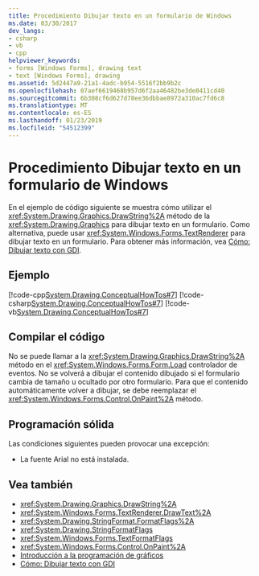 ```yaml
---
title: Procedimiento Dibujar texto en un formulario de Windows
ms.date: 03/30/2017
dev_langs:
- csharp
- vb
- cpp
helpviewer_keywords:
- forms [Windows Forms], drawing text
- text [Windows Forms], drawing
ms.assetid: 5d2447a9-21a1-4adc-b954-5516f2bb9b2c
ms.openlocfilehash: 07aef6619468b957d6f2aa46482be3de0411cd40
ms.sourcegitcommit: 6b308cf6d627d78ee36dbbae8972a310ac7fd6c8
ms.translationtype: MT
ms.contentlocale: es-ES
ms.lasthandoff: 01/23/2019
ms.locfileid: "54512399"
---
```

# <a name="how-to-draw-text-on-a-windows-form"></a>Procedimiento Dibujar texto en un formulario de Windows
En el ejemplo de código siguiente se muestra cómo utilizar el <xref:System.Drawing.Graphics.DrawString%2A> método de la <xref:System.Drawing.Graphics> para dibujar texto en un formulario. Como alternativa, puede usar <xref:System.Windows.Forms.TextRenderer> para dibujar texto en un formulario. Para obtener más información, vea [Cómo: Dibujar texto con GDI](../../../../docs/framework/winforms/advanced/how-to-draw-text-with-gdi.md).  
  
## <a name="example"></a>Ejemplo  
 [!code-cpp[System.Drawing.ConceptualHowTos#7](../../../../samples/snippets/cpp/VS_Snippets_Winforms/System.Drawing.ConceptualHowTos/cpp/form1.cpp#7)]
 [!code-csharp[System.Drawing.ConceptualHowTos#7](../../../../samples/snippets/csharp/VS_Snippets_Winforms/System.Drawing.ConceptualHowTos/CS/form1.cs#7)]
 [!code-vb[System.Drawing.ConceptualHowTos#7](../../../../samples/snippets/visualbasic/VS_Snippets_Winforms/System.Drawing.ConceptualHowTos/VB/form1.vb#7)]  
  
## <a name="compiling-the-code"></a>Compilar el código  
 No se puede llamar a la <xref:System.Drawing.Graphics.DrawString%2A> método en el <xref:System.Windows.Forms.Form.Load> controlador de eventos. No se volverá a dibujar el contenido dibujado si el formulario cambia de tamaño u ocultado por otro formulario. Para que el contenido automáticamente volver a dibujar, se debe reemplazar el <xref:System.Windows.Forms.Control.OnPaint%2A> método.  
  
## <a name="robust-programming"></a>Programación sólida  
 Las condiciones siguientes pueden provocar una excepción:  
  
-   La fuente Arial no está instalada.  
  
## <a name="see-also"></a>Vea también
- <xref:System.Drawing.Graphics.DrawString%2A>
- <xref:System.Windows.Forms.TextRenderer.DrawText%2A>
- <xref:System.Drawing.StringFormat.FormatFlags%2A>
- <xref:System.Drawing.StringFormatFlags>
- <xref:System.Windows.Forms.TextFormatFlags>
- <xref:System.Windows.Forms.Control.OnPaint%2A>
- [Introducción a la programación de gráficos](../../../../docs/framework/winforms/advanced/getting-started-with-graphics-programming.md)
- [Cómo: Dibujar texto con GDI](../../../../docs/framework/winforms/advanced/how-to-draw-text-with-gdi.md)
